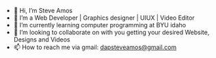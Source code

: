- 👋 Hi, I’m Steve Amos 
- 👀 I’m a Web Developer | Graphics designer | UIUX | Video Editor 
- 🌱 I’m currently learning computer programming at BYU idaho
- 💞️ I’m looking to collaborate on with you getting your desired Website, Designs and Videos
- 📫 How to reach me via gmail: dapsteveamos@gmail.com

<!---
dapsteveamos/dapsteveamos is a ✨ special ✨ repository because its `README.md` (this file) appears on your GitHub profile.
You can click the Preview link to take a look at your changes.
--->
